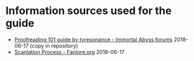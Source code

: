# Information sources used for the guide

* [Proofreading 101 guide by tyresonance - Immortal Abyss forums](Immortalabyss-Proofreading%20101.md) 2018-06-17  (copy in repository)
* [Scanlation Process - Fanlore.org](https://fanlore.org/wiki/Scanlation_Process) 2018-06-17